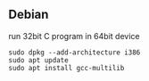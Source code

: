 ## Debian
run 32bit C program in 64bit device

    sudo dpkg --add-architecture i386
    sudo apt update
    sudo apt install gcc-multilib
